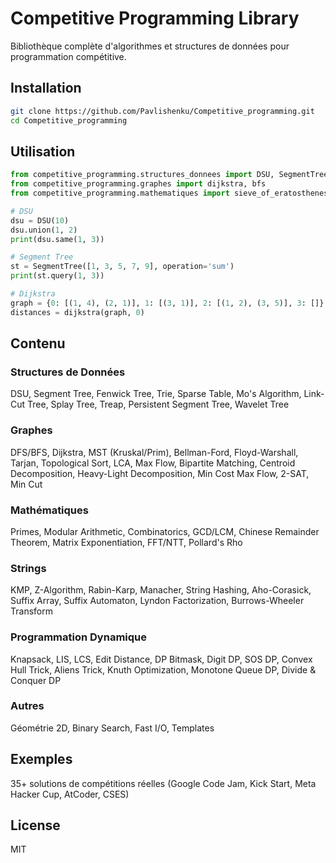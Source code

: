 # Competitive Programming Library

Bibliothèque complète d'algorithmes et structures de données pour programmation compétitive.

## Installation

```bash
git clone https://github.com/Pavlishenku/Competitive_programming.git
cd Competitive_programming
```

## Utilisation

```python
from competitive_programming.structures_donnees import DSU, SegmentTree
from competitive_programming.graphes import dijkstra, bfs
from competitive_programming.mathematiques import sieve_of_eratosthenes, pow_mod

# DSU
dsu = DSU(10)
dsu.union(1, 2)
print(dsu.same(1, 3))

# Segment Tree
st = SegmentTree([1, 3, 5, 7, 9], operation='sum')
print(st.query(1, 3))

# Dijkstra
graph = {0: [(1, 4), (2, 1)], 1: [(3, 1)], 2: [(1, 2), (3, 5)], 3: []}
distances = dijkstra(graph, 0)
```

## Contenu

### Structures de Données
DSU, Segment Tree, Fenwick Tree, Trie, Sparse Table, Mo's Algorithm, Link-Cut Tree, Splay Tree, Treap, Persistent Segment Tree, Wavelet Tree

### Graphes
DFS/BFS, Dijkstra, MST (Kruskal/Prim), Bellman-Ford, Floyd-Warshall, Tarjan, Topological Sort, LCA, Max Flow, Bipartite Matching, Centroid Decomposition, Heavy-Light Decomposition, Min Cost Max Flow, 2-SAT, Min Cut

### Mathématiques
Primes, Modular Arithmetic, Combinatorics, GCD/LCM, Chinese Remainder Theorem, Matrix Exponentiation, FFT/NTT, Pollard's Rho

### Strings
KMP, Z-Algorithm, Rabin-Karp, Manacher, String Hashing, Aho-Corasick, Suffix Array, Suffix Automaton, Lyndon Factorization, Burrows-Wheeler Transform

### Programmation Dynamique
Knapsack, LIS, LCS, Edit Distance, DP Bitmask, Digit DP, SOS DP, Convex Hull Trick, Aliens Trick, Knuth Optimization, Monotone Queue DP, Divide & Conquer DP

### Autres
Géométrie 2D, Binary Search, Fast I/O, Templates

## Exemples

35+ solutions de compétitions réelles (Google Code Jam, Kick Start, Meta Hacker Cup, AtCoder, CSES)

## License

MIT
